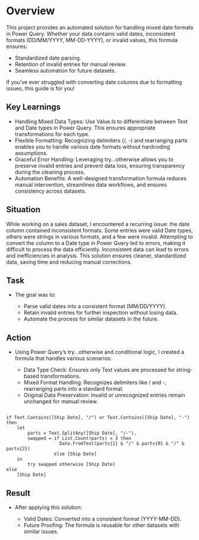 # Overview
This project provides an automated solution for handling mixed date formats in Power Query. 
Whether your data contains valid dates, inconsistent formats (DD/MM/YYYY, MM-DD-YYYY), or invalid values, this formula ensures:

  - Standardized date parsing.
  - Retention of invalid entries for manual review.
  - Seamless automation for future datasets.

If you’ve ever struggled with converting date columns due to formatting issues, this guide is for you!

## Key Learnings
- Handling Mixed Data Types: Use Value.Is to differentiate between Text and Date types in Power Query. This ensures appropriate transformations for each type.
- Flexible Formatting: Recognizing delimiters (/, -) and rearranging parts enables you to handle various date formats without hardcoding assumptions.
- Graceful Error Handling: Leveraging try...otherwise allows you to preserve invalid entries and prevent data loss, ensuring transparency during the cleaning process.
- Automation Benefits: A well-designed transformation formula reduces manual intervention, streamlines data workflows, and ensures consistency across datasets.

## Situation
While working on a sales dataset, I encountered a recurring issue: the date column contained inconsistent formats. Some entries were valid Date types, others were strings in various formats, and a few were invalid. Attempting to convert the column to a Date type in Power Query led to errors, making it difficult to process the data efficiently.
Inconsistent data can lead to errors and inefficiencies in analysis. This solution ensures cleaner, standardized data, saving time and reducing manual corrections.


## Task
- The goal was to:

  - Parse valid dates into a consistent format (MM/DD/YYYY).
  - Retain invalid entries for further inspection without losing data.
  - Automate the process for similar datasets in the future.
 
## Action
- Using Power Query’s try...otherwise and conditional logic, I created a formula that handles various scenarios:

  - Data Type Check: Ensures only Text values are processed for string-based transformations.
  - Mixed Format Handling: Recognizes delimiters like / and -, rearranging parts into a standard format.
  - Original Data Preservation: Invalid or unrecognized entries remain unchanged for manual review.
 
```power query

if Text.Contains([Ship Date], "/") or Text.Contains([Ship Date], "-") then
    let
        parts = Text.SplitAny([Ship Date], "/-"),
        swapped = if List.Count(parts) = 3 then
                    Date.FromText(parts{1} & "/" & parts{0} & "/" & parts{2})
                  else [Ship Date]
    in
        try swapped otherwise [Ship Date]
else
    [Ship Date]

```

## Result
- After applying this solution:

  - Valid Dates: Converted into a consistent format (YYYY-MM-DD).
  - Future Proofing: The formula is reusable for other datasets with similar issues.
